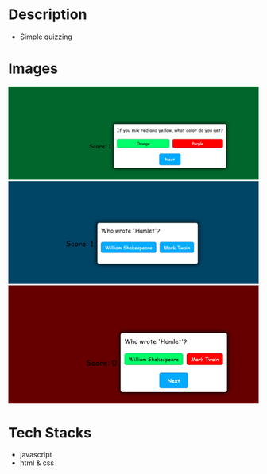 # Description
- Simple quizzing 

# Images 
![alt text](image-1.png)
![alt text](image-2.png)
![alt text](image.png)

# Tech Stacks 
- javascript 
- html & css

